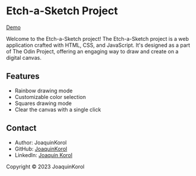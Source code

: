 # Etch-a-Sketch Project

[Demo](https://joaquinkorol.github.io/Etch-a-Sketch/)

Welcome to the Etch-a-Sketch project! The Etch-a-Sketch project is a web application crafted with HTML, CSS, and JavaScript. It's designed as a part of The Odin Project, offering an engaging way to draw and create on a digital canvas.

## Features
- Rainbow drawing mode
- Customizable color selection
- Squares drawing mode
- Clear the canvas with a single click

## Contact
- Author: JoaquinKorol
- GitHub: [JoaquinKorol](https://github.com/joaquinkorol)
- LinkedIn: [Joaquin Korol](https://ar.linkedin.com/in/joaquin-korol)

Copyright © 2023 JoaquinKorol
